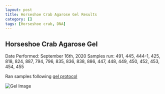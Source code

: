 ```yaml
---
layout: post
title: Horseshoe Crab Agarose Gel Results
category: []
tags: [Horseshoe crab, DNA]
---
```

## Horseshoe Crab Agarose Gel

Date Performed: September 16th, 2020
Samples run: 491, 445, 444-1, 425, 818, 824, 887, 794, 796, 835, 836, 838, 886, 447, 448, 449, 450, 452, 453, 454, 455

Ran samples following [gel protocol](https://njameral.github.io/Ameral_Lab_Notebook/Horseshoe-Crab-Gel_Protocol/)

![Gel Image](gel-9-16-2020.jpg)
